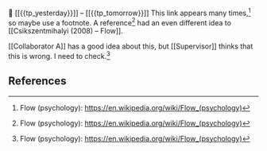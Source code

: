 📆 [[{{tp_yesterday}}]] – [[{{tp_tomorrow}}]]
This link appears many times,[^repeated] so maybe use a footnote.
A reference[^repeated] had an even different idea to [[Csikszentmihalyi (2008) – Flow]].

[[Collaborator A]] has a good idea about this, but [[Supervisor]] thinks that this is wrong. I need to check.[^repeated]

## References

[^repeated]: Flow (psychology): https://en.wikipedia.org/wiki/Flow_(psychology)